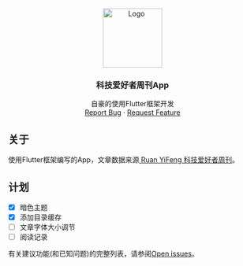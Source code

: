 <!-- Improved compatibility of back to top link: See: https://github.com/othneildrew/Best-README-Template/pull/73 -->
<a name="readme-top"></a>
<!--
*** Thanks for checking out the Best-README-Template. If you have a suggestion
*** that would make this better, please fork the repo and create a pull request
*** or simply open an issue with the tag "enhancement".
*** Don't forget to give the project a star!
*** Thanks again! Now go create something AMAZING! :D
-->

<!-- PROJECT LOGO -->
<br />
<div align="center">
  <a href="https://github.com/JeffersonHuang/Weekly">
    <img src="https://github.com/JeffersonHuang/Weekly/assets/47512530/70e81b95-5b60-4115-800d-ce82903002a5" alt="Logo" width="120" height="120">
  </a>

  <h3 align="center">科技爱好者周刊App</h3>

  <p align="center">
    自豪的使用Flutter框架开发
    <br />
    <a href="https://github.com/JeffersonHuang/Weekly/issues/new?labels=bug&template=bug-report---.md">Report Bug</a>
    ·
    <a href="https://github.com/JeffersonHuang/Weekly/issues/new?labels=enhancement&template=feature-request---.md">Request Feature</a>
  </p>
</div>



<!-- ABOUT THE PROJECT -->
## 关于

使用Flutter框架编写的App，文章数据来源[
Ruan YiFeng 科技爱好者周刊](https://github.com/ruanyf/weekly?tab=readme-ov-file)。



<!-- ROADMAP -->
## 计划

- [x] 暗色主题
- [x] 添加目录缓存
- [ ] 文章字体大小调节
- [ ] 阅读记录

有关建议功能(和已知问题)的完整列表，请参阅[Open issues](https://github.com/JeffersonHuang/Weekly/issues)。

